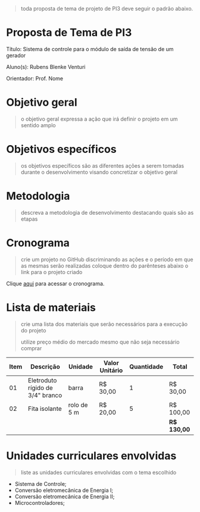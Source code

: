 > toda proposta de tema de projeto de PI3 deve seguir o padrão abaixo.

# Proposta de Tema de PI3
Título: Sistema de controle para o módulo de saída de tensão de um gerador

Aluno(s): Rubens Blenke Venturi

Orientador: Prof. Nome

# Objetivo geral
> o objetivo geral expressa a ação que irá definir o projeto em um sentido amplo

# Objetivos específicos
> os objetivos específicos são as diferentes ações a serem tomadas durante o desenvolvimento visando concretizar o objetivo geral

# Metodologia
> descreva a metodologia de desenvolvimento destacando quais são as etapas

# Cronograma
> crie um projeto no GitHub discriminando as ações e o período em que as mesmas serão realizadas
> coloque dentro do parênteses abaixo o link para o projeto criado

Clique [aqui]([https://github.com/users/RubensBlk/projects/1]) para acessar o cronograma.

# Lista de materiais
> crie uma lista dos materiais que serão necessários para a execução do projeto
> 
> utilize preço médio do mercado mesmo que não seja necessário comprar

| Item | Descrição | Unidade | Valor Unitário | Quantidade | Total |
| ---- | ------------- | --- | ------------- | ------------- | ------------- |
|  01  | Eletroduto rígido de 3/4" branco | barra | R$ 30,00 | 1 | R$ 30,00 |
|  02  | Fita isolante | rolo de 5 m | R$ 20,00 | 5 | R$ 100,00 |
|    |  |   |  |  | **R$ 130,00** |

# Unidades curriculares envolvidas
> liste as unidades curriculares envolvidas com o tema escolhido
- Sistema de Controle;
- Conversão eletromecânica de Energia I;
- Conversão eletromecânica de Energia II;
- Microcontroladores;
